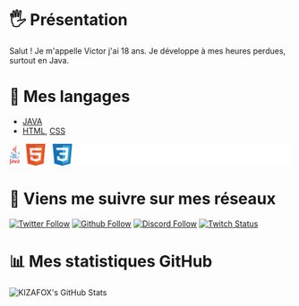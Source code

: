 # 🖐 Présentation
Salut ! Je m'appelle Victor j'ai 18 ans. Je développe à mes heures perdues, surtout en Java.

# 💪 Mes langages

- [JAVA](https://docs.oracle.com/javase/8/docs/api/)
- [HTML](https://developer.mozilla.org/fr/docs/Web/HTML), [CSS](https://developer.mozilla.org/fr/docs/Web/CSS)

![icons technologies](https://github.com/KIZAFOX/KIZAFOX/blob/main/icon-kizafox.png)

# 🔗 Viens me suivre sur mes réseaux

[![Twitter Follow](https://img.shields.io/twitter/follow/kizafox?color=%231DA1F2&label=Twitter&logo=Twitter&style=for-the-badge)](https://twitter.com/hakkaofdev)
[![Github Follow](https://img.shields.io/github/followers/kizafox?color=black&label=GITHUB&style=for-the-badge)](https://github.com/KIZAFOX)
[![Discord Follow](https://img.shields.io/static/v1?label=Discord&message=KIZAFOX%233333&color=7289DA&logo=Discord&style=for-the-badge)]()
[![Twitch Status](https://img.shields.io/twitch/status/ic_kizafox?color=purple&logo=twitch&style=for-the-badge)](https://www.twitch.tv/ic_kizafox)

# 📊 Mes statistiques GitHub

![KIZAFOX's GitHub Stats](https://github-readme-stats.vercel.app/api?username=KIZAFOX&theme=dark&show_icons=true)
